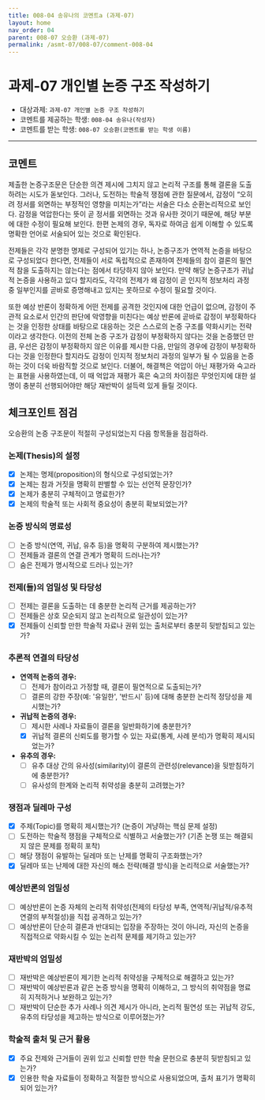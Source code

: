 ```yaml
---
title: 008-04 송유나의 코멘트a (과제-07) 
layout: home
nav_order: 04
parent: 008-07 오승환 (과제-07)
permalink: /asmt-07/008-07/comment-008-04
---
```


# 과제-07 개인별 논증 구조 작성하기

- 대상과제: `과제-07 개인별 논증 구조 작성하기`
- 코멘트를 제공하는 학생: `008-04 송유나(작성자)` 
- 코멘트를 받는 학생: `008-07 오승환(코멘트를 받는 학생 이름)` 

---

## 코멘트

제출한 논증구조문은 단순한 의견 제시에 그치지 않고 논리적 구조를 통해 결론을 도출하려는 시도가 돋보인다. 그러나, 도전하는 학술적 쟁점에 관한 질문에서, 감정이 “오히려 정서를 외면하는 부정적인 영향을 미치는가”라는 서술은 다소 순환논리적으로 보인다. 감정을 억압한다는 뜻이 곧 정서를 외면하는 것과 유사한 것이기 때문에, 해당 부분에 대한 수정이 필요해 보인다. 한편 논제의 경우, 독자로 하여금 쉽게 이해할 수 있도록 명확한 언어로 서술되어 있는 것으로 확인된다. 

전제들은 각각 분명한 명제로 구성되어 있기는 하나, 논증구조가 연역적 논증을 바탕으로 구성되었다 한다면, 전제들이 서로 독립적으로 존재하여 전제들의 참이 결론의 필연적 참을 도출하지는 않는다는 점에서 타당하지 않아 보인다. 만약 해당 논증구조가 귀납적 논증을 사용하고 있다 할지라도, 각각의 전제가 왜 감정이 곧 인지적 정보처리 과정 중 일부인지를 곧바로 증명해내고 있지는 못하므로 수정이 필요할 것이다. 

또한 예상 반론이 정확하게 어떤 전제를 공격한 것인지에 대한 언급이 없으며, 감정이 주관적 요소로서 인간의 판단에 악영향을 미친다는 예상 반론에 곧바로 감정이 부정확하다는 것을 인정한 상태를 바탕으로 대응하는 것은 스스로의 논증 구조를 약화시키는 전략이라고 생각한다. 이전의 전체 논증 구조가 감정이 부정확하지 않다는 것을 논증했던 만큼, 우선은 감정이 부정확하지 않은 이유를 제시한 다음, 만일의 경우에 감정이 부정확하다는 것을 인정한다 할지라도 감정이 인지적 정보처리 과정의 일부가 될 수 있음을 논증하는 것이 더욱 바람직할 것으로 보인다. 더불어, 해결책은 억압이 아닌 재평가와 숙고라는 표현을 사용하였는데, 이 때 억압과 재평가 혹은 숙고의 차이점은 무엇인지에 대한 설명이 충분히 선행되어야만 해당 재반박이 설득력 있게 들릴 것이다. 


## 체크포인트 점검

오승환의 논증 구조문이 적절히 구성되었는지 다음 항목들을 점검하라.

### **논제(Thesis)의 설정**
- [x] 논제는 명제(proposition)의 형식으로 구성되었는가?
- [x] 논제는 참과 거짓을 명확히 판별할 수 있는 선언적 문장인가?
- [x] 논제가 충분히 구체적이고 명료한가?
- [x] 논제의 학술적 또는 사회적 중요성이 충분히 확보되었는가?

### **논증 방식의 명료성**
- [ ] 논증 방식(연역, 귀납, 유추 등)을 명확히 구분하여 제시했는가?
- [ ] 전제들과 결론의 연결 관계가 명확히 드러나는가?
- [ ] 숨은 전제가 명시적으로 드러나 있는가?

### **전제(들)의 엄밀성 및 타당성**
- [ ] 전제는 결론을 도출하는 데 충분한 논리적 근거를 제공하는가?
- [ ] 전제들은 상호 모순되지 않고 논리적으로 일관성이 있는가?
- [x] 전제들이 신뢰할 만한 학술적 자료나 권위 있는 출처로부터 충분히 뒷받침되고 있는가?

### **추론적 연결의 타당성**
- **연역적 논증의 경우:**
  - [ ] 전제가 참이라고 가정할 때, 결론이 필연적으로 도출되는가?
  - [ ] 결론의 강한 주장(예: '유일한', '반드시' 등)에 대해 충분한 논리적 정당성을 제시했는가?

- **귀납적 논증의 경우:**
  - [ ] 제시한 사례나 자료들이 결론을 일반화하기에 충분한가?
  - [x] 귀납적 결론의 신뢰도를 평가할 수 있는 자료(통계, 사례 분석)가 명확히 제시되었는가?

- **유추의 경우:**
  - [ ] 유추 대상 간의 유사성(similarity)이 결론의 관련성(relevance)을 뒷받침하기에 충분한가?
  - [ ] 유사성의 한계와 논리적 취약성을 충분히 고려했는가?

### **쟁점과 딜레마 구성**
- [x] 주제(Topic)를 명확히 제시했는가? (논증이 겨냥하는 핵심 문제 설정)
- [ ] 도전하는 학술적 쟁점을 구체적으로 식별하고 서술했는가? (기존 논쟁 또는 해결되지 않은 문제를 정확히 포착)
- [ ] 해당 쟁점이 유발하는 딜레마 또는 난제를 명확히 구조화했는가?
- [x] 딜레마 또는 난제에 대한 자신의 해소 전략(해결 방식)을 논리적으로 서술했는가?

### **예상반론의 엄밀성**
- [ ] 예상반론이 논증 자체의 논리적 취약성(전제의 타당성 부족, 연역적/귀납적/유추적 연결의 부적절성)을 직접 공격하고 있는가?
- [ ] 예상반론이 단순히 결론과 반대되는 입장을 주장하는 것이 아니라, 자신의 논증을 직접적으로 약화시킬 수 있는 논리적 문제를 제기하고 있는가?

### **재반박의 엄밀성**
- [ ] 재반박은 예상반론이 제기한 논리적 취약성을 구체적으로 해결하고 있는가?
- [ ] 재반박이 예상반론과 같은 논증 방식을 명확히 이해하고, 그 방식의 취약점을 명료히 지적하거나 보완하고 있는가?
- [ ] 재반박이 단순한 추가 사례나 의견 제시가 아니라, 논리적 필연성 또는 귀납적 강도, 유추의 타당성을 제고하는 방식으로 이루어졌는가?

### **학술적 출처 및 근거 활용**
- [x] 주요 전제와 근거들이 권위 있고 신뢰할 만한 학술 문헌으로 충분히 뒷받침되고 있는가?
- [x] 인용한 학술 자료들이 정확하고 적절한 방식으로 사용되었으며, 출처 표기가 명확히 되어 있는가?
